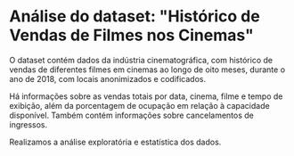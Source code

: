 # Análise do dataset: "Histórico de Vendas de Filmes nos Cinemas"

O dataset contém dados da indústria cinematográfica, com histórico de vendas de diferentes filmes em cinemas ao longo de oito meses, durante o ano de 2018, com locais anonimizados e codificados.

Há informações sobre as vendas totais por data, cinema, filme e tempo de exibição, além da porcentagem de ocupação em relação à capacidade disponível. Também contém informações sobre cancelamentos de ingressos.

Realizamos a análise exploratória e estatística dos dados.
